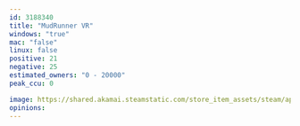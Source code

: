 ```yaml
---
id: 3188340
title: "MudRunner VR"
windows: "true"
mac: "false"
linux: false
positive: 21
negative: 25
estimated_owners: "0 - 20000"
peak_ccu: 0

image: https://shared.akamai.steamstatic.com/store_item_assets/steam/apps/3188340/header.jpg?t=1729753646
opinions:
---
```

